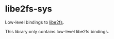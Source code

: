 # libe2fs-sys

Low-level bindings to [libe2fs](https://git.kernel.org/pub/scm/fs/ext2/e2fsprogs.git/tree/lib/ext2fs).

This library only contains low-level libe2fs bindings.
